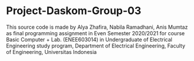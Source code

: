 # Project-Daskom-Group-03
This source code is made by Alya Zhafira, Nabila Ramadhani, Anis Mumtaz as final programming assignment in Even Semester 2020/2021 for course Basic Computer + Lab. (ENEE603014) in Undergraduate of Electrical Engineering study program, Department of Electrical Engineering, Faculty of Engineering, Universitas Indonesia
